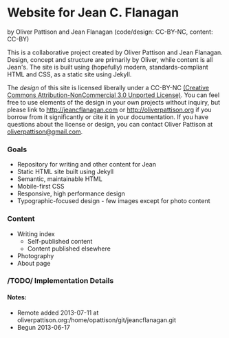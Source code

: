 # Website for Jean C. Flanagan

by Oliver Pattison and Jean Flanagan (code/design: CC-BY-NC, content: CC-BY)

This is a collaborative project created by Oliver Pattison and Jean Flanagan. Design, concept and structure are primarily by Oliver, while content is all Jean's. The site is built using (hopefully) modern, standards-compliant HTML and CSS, as a static site using Jekyll.

The *design* of this site is licensed liberally under a CC-BY-NC [(Creative Commons Attribution-NonCommercial 3.0 Unported License)](http://creativecommons.org/licenses/by-nc/3.0/deed.en_US). You can feel free to use elements of the design in your own projects without inquiry, but please link to http://jeancflanagan.com or http://oliverpattison.org if you borrow from it significantly or cite it in your documentation. If you have questions about the license or design, you can contact Oliver Pattison at oliverpattison@gmail.com.

### Goals

- Repository for writing and other content for Jean
- Static HTML site built using Jekyll
- Semantic, maintainable HTML
- Mobile-first CSS
- Responsive, high performance design
- Typographic-focused design - few images except for photo content

### Content

- Writing index
    - Self-published content
    - Content published elsewhere
- Photography
- About page

### /TODO/ Implementation Details


#### Notes:

- Remote added 2013-07-11 at oliverpattison.org:/home/opattison/git/jeancflanagan.git
- Begun 2013-06-17